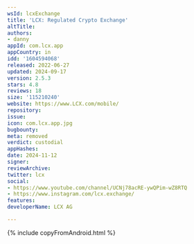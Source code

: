 ```yaml
---
wsId: lcxExchange
title: 'LCX: Regulated Crypto Exchange'
altTitle: 
authors:
- danny
appId: com.lcx.app
appCountry: in
idd: '1604594068'
released: 2022-06-27
updated: 2024-09-17
version: 2.5.3
stars: 4.8
reviews: 18
size: '115210240'
website: https://www.LCX.com/mobile/
repository: 
issue: 
icon: com.lcx.app.jpg
bugbounty: 
meta: removed
verdict: custodial
appHashes: 
date: 2024-11-12
signer: 
reviewArchive: 
twitter: lcx
social:
- https://www.youtube.com/channel/UCNj78acRE-ywQPim-wZ8RTQ
- https://www.instagram.com/lcx.exchange/
features: 
developerName: LCX AG

---
```


{% include copyFromAndroid.html %}


